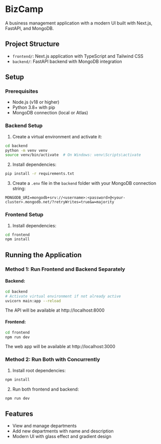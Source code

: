 # BizCamp

A business management application with a modern UI built with Next.js, FastAPI, and MongoDB.

## Project Structure

- `frontend/`: Next.js application with TypeScript and Tailwind CSS
- `backend/`: FastAPI backend with MongoDB integration

## Setup

### Prerequisites

- Node.js (v18 or higher)
- Python 3.8+ with pip
- MongoDB connection (local or Atlas)

### Backend Setup

1. Create a virtual environment and activate it:

```bash
cd backend
python -m venv venv
source venv/bin/activate  # On Windows: venv\Scripts\activate
```

2. Install dependencies:

```bash
pip install -r requirements.txt
```

3. Create a `.env` file in the `backend` folder with your MongoDB connection string:

```
MONGODB_URI=mongodb+srv://<username>:<password>@<your-cluster>.mongodb.net/?retryWrites=true&w=majority
```

### Frontend Setup

1. Install dependencies:

```bash
cd frontend
npm install
```

## Running the Application

### Method 1: Run Frontend and Backend Separately

#### Backend:

```bash
cd backend
# Activate virtual environment if not already active
uvicorn main:app --reload
```

The API will be available at http://localhost:8000

#### Frontend:

```bash
cd frontend
npm run dev
```

The web app will be available at http://localhost:3000

### Method 2: Run Both with Concurrently

1. Install root dependencies:

```bash
npm install
```

2. Run both frontend and backend:

```bash
npm run dev
```

## Features

- View and manage departments
- Add new departments with name and description
- Modern UI with glass effect and gradient design
